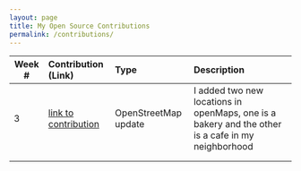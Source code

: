 ```yaml
---
layout: page
title: My Open Source Contributions
permalink: /contributions/
---
```


<!--
The first column, Contribution, must be a hyperlink to the actual contribution,
such as the Wikipedia edit or pull request, etc., with a suitable name.
Type of the contribution should be "Wikipedia edit", "OpenStreet Map feature",
"Project Documentation", "Project Code", "Blog Edit", etc.

The Description should include a brief summary of what you did.

Replace the first row below with your contribution and add new ones below it
following the same syntax.

-->





| Week #       | Contribution (Link)  | Type  | Description |
|---|:---|:---|:---|
|  3   | [link to contribution](https://www.openstreetmap.org/user/Mtarek7900/history#map=19/40.74663/-73.90265)    | OpenStreetMap update    |   I added two new locations in openMaps, one is a bakery and the other is a cafe in my neighborhood    |
|     |     |     |      |
|     |     |     |      |
